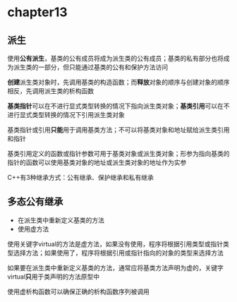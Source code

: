 # chapter13

## 派生

使用**公有派生**，基类的公有成员将成为派生类的公有成员；基类的私有部分也将成为派生类的一部分，但只能通过基类的公有和保护方法访问

**创建**派生类对象时，先调用基类的构造函数；而**释放**对象的顺序与创建对象的顺序相反，先调用派生类的析构函数

**基类指针**可以在不进行显式类型转换的情况下指向派生类对象；**基类引用**可以在不进行显式类型转换的情况下引用派生类对象

基类指针或引用**只能**用于调用基类方法；不可以将基类对象和地址赋给派生类引用和指针

基类引用定义的函数或指针参数可用于基类对象或派生类对象；形参为指向基类的指针的函数可以使用基类对象的地址或派生类对象的地址作为实参

C++有3种继承方式：公有继承、保护继承和私有继承

## 多态公有继承

- 在派生类中重新定义基类的方法
- 使用虚方法

使用关键字virtual的方法是虚方法，如果没有使用，程序将根据引用类型或指针类型选择方法；如果使用了，程序将根据引用或指针指向的对象的类型来选择方法

如果要在派生类中重新定义基类的方法，通常应将基类方法声明为虚的，关键字virtual**只**用于类声明的方法原型中

使用虚析构函数可以确保正确的析构函数序列被调用
